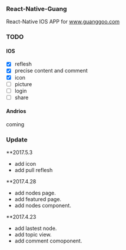 ### React-Native-Guang

React-Native IOS APP for www.guanggoo.com

### TODO

#### IOS

- [x] reflesh
- [x] precise content and comment
- [x] icon
- [ ] picture 
- [ ] login
- [ ] share

#### Andrios

coming

### Update

**2017.5.3

- add icon
- add pull reflesh

**2017.4.28

- add nodes page.
- add featured page.
- add nodes component.

**2017.4.23 

- add lastest node.
- add topic view.
- add comment comoponent.
